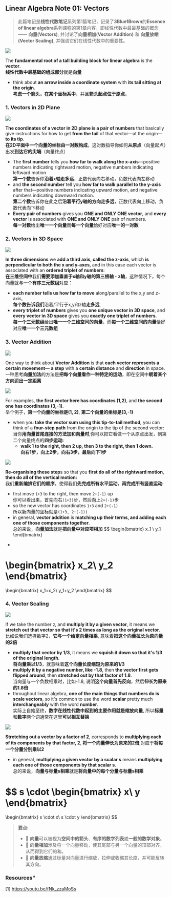 ## Linear Algebra Note 01: Vectors
> 此篇笔记是**线性代数笔记**系列第1篇笔记，记录了**3Blue1Brown**的**Essence of linear algebra**系列课程的第1章内容，即线性代数中最最基础的概念 —— **向量(Vectors)**, 并讨论了**向量相加(Vector Addition)** 和 **向量放缩(Vector Scaling)**, 并强调它们在线性代数中的重要性。

![](https://github.com/yiyangd/Linear-Algebra-Notes/blob/main/Linear-Algebra-Note-01-Vectors/gif/LA0100.gif)


The **fundamental root of a tall building block for linear algebra** is the **vector**.   
**线性代数中最基础的组成部分**就是**向量**
- think about **an arrow inside a coordinate system** with **its tail sitting at the origin**.  
**考虑一个箭头，在某个坐标系中**，并且**箭头起点位于原点**。
### 1. Vectors in 2D Plane


![](https://github.com/yiyangd/Linear-Algebra-Notes/blob/main/Linear-Algebra-Note-01-Vectors/gif/LA0101.gif)

**The coordinates  of a vector in 2D plane is a pair of numbers** that basically give instructions for how to get **from the tail** of that vector—at the origin—**to its tip**.  
**在2D平面中一个向量的坐标由一对数构成**，这对数指导你如何**从原点**（向量起点）出发**到达它的尖端**（向量终点）
- The **first number** tells you **how far to walk along the x-axis**—positive numbers indicating rightward motion, negative numbers indicating leftward motion  
**第一个数**告诉你**沿着x轴走多远**，正数代表向右移动，负数代表向左移动
- and **the second number** tell you **how far to walk parallel to the y-axis** after that—positive numbers indicating upward motion, and negative numbers indicating downward motion.  
**第二个数**告诉你在此之后**沿着平行y轴的方向走多远**，正数代表向上移动，负数代表向下移动
- **Every pair of numbers** gives you **ONE and ONLY ONE vector**, and **every vector** is associated with **ONE and ONLY ONE** pair of numbers.  
**每一对数**给出**唯一一个向量**而**每一个向量**恰好对应**唯一的一对数**
### 2. Vectors in 3D Space
![](https://github.com/yiyangd/Linear-Algebra-Notes/blob/main/Linear-Algebra-Note-01-Vectors/gif/LA0102.gif)

**In three dimensions** we **add a third axis, called the z-axis**, which **is perpendicular to both the x and y-axes**, and in this case each vector is associated with an **ordered triplet of numbers**:     
**在三维空间中**我们**需要添加垂直于x轴和y轴的第三根轴 - z轴**，这种情况下，每个向量就与一个**有序三元数组**对应：
- **each number tells us how far to move** along/parallel to the x,y and z-axis,     
**每个数告诉我们**沿着/平行于x,y和z轴**走多远**,
- **every triplet of numbers** gives you **one unique vector in 3D space**, and **every vector in 3D space** gives you **exactly one triplet of numbers**.    
**每一个三元数组**给出**唯一一个三维空间的向量**，而**每一个三维空间的向量**恰好对应**唯一一个三元数组**

### 3. Vector Addition
![](https://github.com/yiyangd/Linear-Algebra-Notes/blob/main/Linear-Algebra-Note-01-Vectors/gif/LA0103.gif)

One way to think about **Vector Addition** is that **each vector represents a certain movement**— **a step** with a **certain distance** and **direction** in space.
一种思考**向量加法**的方法是**把每个向量看作一种特定的运动**，即在空间中**朝着某个方向迈出一定距离**

![](https://github.com/yiyangd/Linear-Algebra-Notes/blob/main/Linear-Algebra-Note-01-Vectors/gif/LA0104.gif)

For examples, **the first vector here has coordinates (1,2)**, and **the second one has coordinates (3,-1)**.  
举个例子，**第一个向量的坐标是(1, 2)**, **第二个向量的坐标是(3,-1)**
- when you **take the vector sum using this tip-to-tail method,** you can think of a **four-step path** from the origin to the tip of the second vector:   
当你**用向量首尾连接的方法加和向量时**,你可以把它看做一个从原点出发，到第二个向量终点的**四步运动:**
  - **walk 1 to the right, then 2 up, then 3 to the right, then 1 down.**  
**向右1步，向上2步，向右3步，最后向下1步**

![](https://github.com/yiyangd/Linear-Algebra-Notes/blob/main/Linear-Algebra-Note-01-Vectors/gif/LA0105.gif)

**Re-organising these step**s so that you **first do all of the rightward motion**, **then do all of the vertical motion:**  
我们**重新编排它们的顺序**，使得我们**先完成所有水平运动**，**再完成所有竖直运动:**
- first move `1+3` to the right, then move `2+(-1)` up   
你可以看出来，首先向右`(1+3)`步，然后向上`2+(-1)`步
- so the new vector has coordinates `1+3` and `2+(-1)`   
所以新向量的坐标就是`(1+3, 2+(-1))`
- in general, **vector addition** is **matching up their terms, and adding each one of those components together**.  
总的来说，**向量加法**就是**把向量中对应项相加**
$$
\begin{bmatrix}
x_1 \\
y_1 
\end{bmatrix}
+
\begin{bmatrix}
x_2\\
y_2
\end{bmatrix}
= 
\begin{bmatrix}
x_1+x_2\\
y_1+y_2
\end{bmatrix}
$$

### 4. Vector Scaling
![](https://github.com/yiyangd/Linear-Algebra-Notes/blob/main/Linear-Algebra-Note-01-Vectors/gif/LA0106.gif)

If we take the number `2`, and **multiply it by a given vector**, it means we **stretch out that vector so that it's 2 times as long as the original vector**.  
比如说我们选择数字2，**它与一个给定向量相乘**, 意味着**把这个向量拉长为原向量的2倍**
- **multiply that vector by 1/3**, it means we **squish it down so that it's 1/3 of the original length**.    
**将向量乘以1/3**，就意味着**这个向量长度缩短为原来的1/3**
- **multiply it by a negative number, like -1.8**, then **the vector first gets flipped around**, then **stretched out by that factor of 1.8**.  
当向量与一个负数相乘时，比如-1.8, 说明**这个向量首先反向**，然后**伸长为原来的1.8倍**
- throughout linear algebra, **one of the main things that numbers do is scale vectors**, so it's common to use the word **scalar** pretty much **interchangeably** with the word **number**.  
实际上自始至终，**数字在线性代数中起到的主要作用就是缩放向量**, 所以**标量**和**数字**两个词通常在这里**可以相互替换**

![](https://github.com/yiyangd/Linear-Algebra-Notes/blob/main/Linear-Algebra-Note-01-Vectors/gif/LA0107.gif)

**Stretching out a vector by a factor of 2**, corresponds to **multiplying each of its components by that factor, 2**, 
**将一个向量伸长为原来的2倍**,对应于**将每一个分量分别乘以2**
- in general, **multiplying a given vector by a scalar s** means **multiplying each one of those components by that scalar s**.     
总的来说，**向量与标量s相乘**就是**将向量中的每个分量与标量s相乘**

$$
s
\cdot
\begin{bmatrix}
x\\
y
\end{bmatrix}
= 
\begin{bmatrix}
s \cdot x\\
s \cdot y
\end{bmatrix}
$$
> **要点:**
> - 🎯 **向量**可以被视为**空间中的箭头**、**有序的数字列表**或**一般的数学对象**。
> - 🎯 **向量相加**涉及将一个向量移动，使其尾部与另一个向量的顶部对齐，从而得到它们的和。
> - 🎯 **向量放缩**通过标量对向量进行缩放，拉伸或收缩其长度，并可能反转其方向。


### Resources"
[1] https://youtu.be/fNk_zzaMoSs

